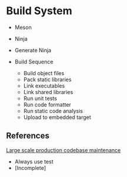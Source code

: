 # Build System

- Meson
- Ninja
- Generate Ninja

- Build Sequence
    - Build object files
    - Pack static libraries
    - Link executables
    - Link shared libraries
    - Run unit tests
    - Run code formatter
    - Run static code analysis
    - Upload to embedded target


## References

[Large scale production codebase maintenance](https://www.youtube.com/watch?v=TrC6ROeV4GI)
- Always use test
- [Incomplete]